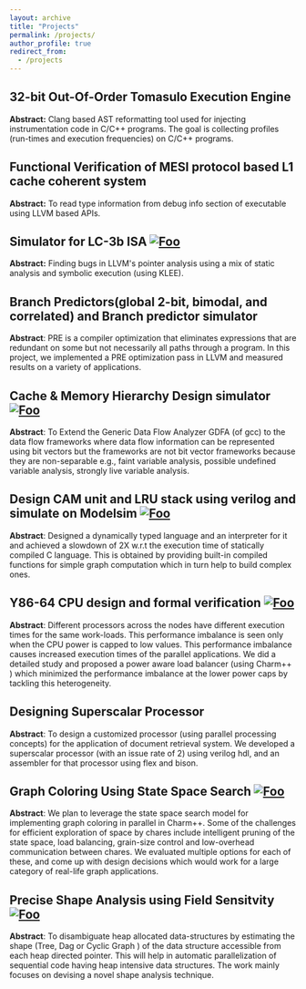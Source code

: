 ```yaml
---
layout: archive
title: "Projects"
permalink: /projects/
author_profile: true
redirect_from: 
  - /projects
---
```


32-bit Out-Of-Order Tomasulo Execution Engine 
-------------------------------------------------------------------------------------------------------------
**Abstract:** Clang based AST reformatting tool used for injecting
instrumentation code in C/C++ programs. The goal is collecting profiles
(run-times and execution frequencies) on C/C++ programs.  

Functional Verification of  MESI protocol based L1 cache coherent system
-------------------------------------------------------------------------------------------------------------
**Abstract:** To read type information from debug info section of executable
using LLVM based APIs.

<!---
Pointer Analysis Debugger <a href="https://github.com/sdasgup3/symbolic-analysis" rel="some text"><i class="fab fa-fw fa-github" aria-hidden="true"></i></a> <a href="https://sdasgup3.github.io/files/pa_debugger.pdf" rel="some text"><i class="fa fa-file-powerpoint-o" aria-hidden="true" style="font-size:48px;color:black;"></i></a>
-->

Simulator for LC-3b ISA <a href="https://github.com/sdasgup3/symbolic-analysis" rel="some text"><i class="fab fa-fw fa-github" aria-hidden="true" style="color:black;"></i></a> <a href="https://sdasgup3.github.io/files/pa_debugger.pdf" rel="some text">![Foo](https://sdasgup3.github.io/images/ppt.png)</a>
-------------------------------------------------------------------------------------------------------------
**Abstract:** Finding bugs in LLVM's pointer analysis using a mix of static
analysis and symbolic execution (using KLEE).

Branch Predictors(global 2-bit, bimodal, and correlated) and Branch predictor simulator
-------------------------------------------------------------------------------------------------------------
**Abstract**: PRE is a compiler optimization that eliminates expressions that
are redundant on some but not necessarily all paths through a program. In this
project, we implemented a PRE optimization pass in LLVM and measured results on
a variety of applications. 

Cache & Memory Hierarchy Design simulator <a href="https://github.com/sdasgup3/NonSeparableGlobalDataFlowFramework" rel="some text"><i class="fab fa-fw fa-github" aria-hidden="true" style="color:black;"></i></a> <a href="https://sdasgup3.github.io/files/report_gdfa.pdf" rel="some text">![Foo](https://sdasgup3.github.io/images/report.png)</a>
-------------------------------------------------------------------------------------------------------------
**Abstract**: To Extend the Generic Data Flow Analyzer GDFA (of gcc) to the
data flow frameworks where data flow information can be represented using bit
vectors but the frameworks are not bit vector frameworks because they are
non-separable e.g., faint variable analysis, possible undefined variable
analysis, strongly live variable analysis.	

Design CAM unit and LRU stack using verilog and simulate on Modelsim <a href="https://github.com/sdasgup3/gri" rel="some text"><i class="fab fa-fw fa-github" aria-hidden="true" style="color:black;"></i></a> <a href="https://sdasgup3.github.io/files/report_cs598dhp.pdf" rel="some text">![Foo](https://sdasgup3.github.io/images/report.png)</a>
-------------------------------------------------------------------------------------------------------------
**Abstract**: Designed a dynamically typed language and an interpreter for it
and achieved a slowdown of 2X w.r.t the execution time of statically compiled C
language. This is obtained by providing built-in compiled functions for simple
graph computation which in turn help to build complex ones.

Y86-64 CPU  design and formal verification <a href="https://github.com/sdasgup3/HeterogeneityAwareLoadBalancing" rel="some text"><i class="fab fa-fw fa-github" aria-hidden="true" style="color:black;"></i></a> <a href="https://sdasgup3.github.io/files/report_hetero.pdf" rel="some text">![Foo](https://sdasgup3.github.io/images/report.png)</a>
-------------------------------------------------------------------------------------------------------------
**Abstract**: Different processors across the nodes have different execution
times for the same work-loads. This performance imbalance is seen only when the
CPU power is capped to low values. This performance imbalance causes increased
execution times of the parallel applications. We did a detailed study and
proposed a power aware load balancer (using Charm++ ) which minimized the
performance imbalance at the lower power caps by tackling this heterogeneity.  

Designing Superscalar Processor <a href="https://github.com/sdasgup3/Parallel-Processor-Design"  rel="some text"><i class="fab fa-fw fa-github" aria-hidden="true" style="color:black;"></i></a>
-------------------------------------------------------------------------------------------------------------
**Abstract**: To design a customized processor (using parallel processing
    concepts) for the application of document retrieval system. We developed a
superscalar processor (with  an issue rate of 2) using verilog hdl, and an
assembler for that processor using flex and bison. 

Graph Coloring Using State Space Search <a href="https://github.com/sdasgup3/ParallelSudoku" rel="some text"><i class="fab fa-fw fa-github" aria-hidden="true" style="color:black;"></i></a> <a href="https://sdasgup3.github.io/files/CS598_project_proposal.pdf" rel="some text">![Foo](https://sdasgup3.github.io/images/report.png)</a>
-------------------------------------------------------------------------------------------------------------
**Abstract**: We plan to leverage the state space search model for implementing
graph coloring in parallel in Charm++. Some of the challenges for efficient
exploration of space by chares include intelligent pruning of the state space,
            load balancing, grain-size control and low-overhead communication
            between chares. We evaluated multiple options for each of these,
            and come up with design decisions which would work for a large
            category of real-life graph applications.

<!---
## Graduate Courses
 - [Scripting Languages - Design and Implementation](http://polaris.cs.illinois.edu/CS598)
 - [Advanced Compiler Construction](https://cs.illinois.edu/courses/profile/cs526/)
 - [Parallel Computer Architectures](https://courses.engr.illinois.edu/cs533/)
 - [Parallel Programming with Migratable Objects](https://wiki.cites.illinois.edu/wiki/display/cs598lvk/Home)
 - [Introduction to Parallel Programming for Scientists and Engineers](https://cs.illinois.edu/courses/profile/CS420)
-->

Precise Shape Analysis using Field Sensitvity <a href="http://www.cse.iitk.ac.in/users/karkare/MTP/2010-11/sandeep2010precise.pdf" rel="some text">![Foo](https://sdasgup3.github.io/images/report.png)</a>
-------------------------------------------------------------------------------------------------------------
**Abstract**: To disambiguate heap
allocated data-structures by estimating the shape (Tree, Dag or Cyclic Graph )
of the data structure accessible from each heap directed pointer. This will
help in automatic parallelization of sequential code having heap intensive data
structures.  The work mainly focuses on devising a novel shape analysis
technique.
